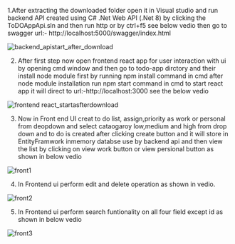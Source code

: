 1.After extracting the downloaded folder open it in Visual studio and run backend API created using C# .Net Web API (.Net 8) by clicking the ToDOAppApi.sln and then 
run http or by ctrl+f5 see below vedio then go to swagger url:- http://localhost:5000/swagger/index.html

![backend_apistart_after_download](https://github.com/user-attachments/assets/9bda5e60-77a9-4101-af94-b3c0ba92504e)

2. After first step now open frontend react app for user interaction with ui by opening cmd window and then go to todo-app dirctory and their install node module first by running npm install command in cmd after node module installation run npm start command in cmd to start react app it will direct to url:-http://localhost:3000 see the below vedio

![frontend react_startasfterdownload](https://github.com/user-attachments/assets/90d17143-05ad-423f-9300-f4a4f8b76d70)

3. Now in Front end UI creat to do list, assign,priority as work or personal from deopdown and select cataogaroy low,medium and high from drop down and to do is created after clicking create button and it will store in EntityFramwork inmemory databse use by backend api and then view the list by clicking on view work button or view persional button as shown in below vedio

![front1](https://github.com/user-attachments/assets/6a5073ad-6ce1-4173-a42c-97ebd36a0e4c)

4. In Frontend ui perform edit and delete operation as shown in vedio.
   
![front2](https://github.com/user-attachments/assets/8378bde4-5567-4963-82b3-5b74d753b471)

5. In Frontend ui perform search funtionality on all four field except id as shown in below vedio

![front3](https://github.com/user-attachments/assets/001828fa-87d5-433f-accb-d59d247abce4)


